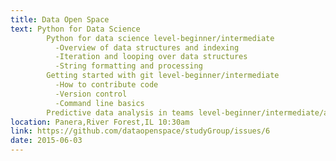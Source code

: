 ```yaml
---
title: Data Open Space
text: Python for Data Science
        Python for data science level-beginner/intermediate
          -Overview of data structures and indexing
          -Iteration and looping over data structures
          -String formatting and processing
        Getting started with git level-beginner/intermediate
          -How to contribute code
          -Version control
          -Command line basics
        Predictive data analysis in teams level-beginner/intermediate/advanced
location: Panera,River Forest,IL 10:30am
link: https://github.com/dataopenspace/studyGroup/issues/6
date: 2015-06-03
---
```

